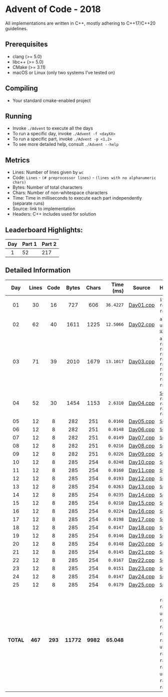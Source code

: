 # Advent of Code - 2018

All implementations are written in C++, mostly adhering to C++17/C++20 guidelines.

## Prerequisites

* clang (>= 5.0)
* libc++ (>= 5.0)
* CMake (>= 3.11)
* macOS or Linux (only two systems I've tested on)

## Compiling

* Your standard cmake-enabled project

## Running

* Invoke `./Advent` to execute all the days
* To run a specific day, invoke `./Advent -f <dayXX>`
* To run a specific part, invoke `./Advent -p <1,2>`
* To see more detailed help, consult `./Advent --help`

## Metrics

* Lines: Number of lines given by `wc`
* Code: `Lines` - `(# preprocessor lines)` - `(lines with no alphanumeric chars)`
* Bytes: Number of total characters
* Chars: Number of non-whitespace characters
* Time: Time in milliseconds to execute each part independently (separate runs)
* Source: link to implementation
* Headers: C++ includes used for solution

## Leaderboard Highlights:

Day | Part 1 | Part 2
:--:|:-------|:------
1   | 52     | 217 

## Detailed Information

 Day | Lines | Code | Bytes | Chars | Time (ms) | Source | Headers
:---:|:-----:|:----:|:-----:|:-----:| ---------:|:------:|:-------
01|30|16|727|606|`36.4227`|[Day01.cpp](https://github.com/willkill07/AdventOfCode2018/blob/master/src/Day01.cpp)|`iterator` `unordered_set` `vector` `range/v3/numeric.hpp` `range/v3/view/cycle.hpp` [`Solution.hpp`](https://github.com/willkill07/AdventOfCode2018/blob/master/include/Solution.hpp)
02|62|40|1611|1225|`12.5066`|[Day02.cpp](https://github.com/willkill07/AdventOfCode2018/blob/master/src/Day02.cpp)|`algorithm` `array` `iterator` `numeric` `unordered_map` `vector` [`Solution.hpp`](https://github.com/willkill07/AdventOfCode2018/blob/master/include/Solution.hpp) [`util.hpp`](https://github.com/willkill07/AdventOfCode2018/blob/master/include/util.hpp)
03|71|39|2010|1679|`13.1017`|[Day03.cpp](https://github.com/willkill07/AdventOfCode2018/blob/master/src/Day03.cpp)|`algorithm` `string` `vector` `range/v3/algorithm.hpp` `range/v3/getlines.hpp` `range/v3/numeric.hpp` `range/v3/view/cartesian_product.hpp` `range/v3/view/filter.hpp` `range/v3/view/iota.hpp` `range/v3/view/join.hpp` `range/v3/view/take_while.hpp` `range/v3/view/view.hpp` [`Solution.hpp`](https://github.com/willkill07/AdventOfCode2018/blob/master/include/Solution.hpp)
04|52|30|1454|1153|`2.6310`|[Day04.cpp](https://github.com/willkill07/AdventOfCode2018/blob/master/src/Day04.cpp)|[`Solution.hpp`](https://github.com/willkill07/AdventOfCode2018/blob/master/include/Solution.hpp) `unordered_map` `vector` `range/v3/algorithm.hpp` `range/v3/getlines.hpp` `range/v3/numeric.hpp` `range/v3/view/slice.hpp`
05|12|8|282|251|`0.0160`|[Day05.cpp](https://github.com/willkill07/AdventOfCode2018/blob/master/src/Day05.cpp)|[`Solution.hpp`](https://github.com/willkill07/AdventOfCode2018/blob/master/include/Solution.hpp)
06|12|8|282|251|`0.0148`|[Day06.cpp](https://github.com/willkill07/AdventOfCode2018/blob/master/src/Day06.cpp)|[`Solution.hpp`](https://github.com/willkill07/AdventOfCode2018/blob/master/include/Solution.hpp)
07|12|8|282|251|`0.0149`|[Day07.cpp](https://github.com/willkill07/AdventOfCode2018/blob/master/src/Day07.cpp)|[`Solution.hpp`](https://github.com/willkill07/AdventOfCode2018/blob/master/include/Solution.hpp)
08|12|8|282|251|`0.0216`|[Day08.cpp](https://github.com/willkill07/AdventOfCode2018/blob/master/src/Day08.cpp)|[`Solution.hpp`](https://github.com/willkill07/AdventOfCode2018/blob/master/include/Solution.hpp)
09|12|8|282|251|`0.0226`|[Day09.cpp](https://github.com/willkill07/AdventOfCode2018/blob/master/src/Day09.cpp)|[`Solution.hpp`](https://github.com/willkill07/AdventOfCode2018/blob/master/include/Solution.hpp)
10|12|8|285|254|`0.0248`|[Day10.cpp](https://github.com/willkill07/AdventOfCode2018/blob/master/src/Day10.cpp)|[`Solution.hpp`](https://github.com/willkill07/AdventOfCode2018/blob/master/include/Solution.hpp)
11|12|8|285|254|`0.0160`|[Day11.cpp](https://github.com/willkill07/AdventOfCode2018/blob/master/src/Day11.cpp)|[`Solution.hpp`](https://github.com/willkill07/AdventOfCode2018/blob/master/include/Solution.hpp)
12|12|8|285|254|`0.0193`|[Day12.cpp](https://github.com/willkill07/AdventOfCode2018/blob/master/src/Day12.cpp)|[`Solution.hpp`](https://github.com/willkill07/AdventOfCode2018/blob/master/include/Solution.hpp)
13|12|8|285|254|`0.0263`|[Day13.cpp](https://github.com/willkill07/AdventOfCode2018/blob/master/src/Day13.cpp)|[`Solution.hpp`](https://github.com/willkill07/AdventOfCode2018/blob/master/include/Solution.hpp)
14|12|8|285|254|`0.0235`|[Day14.cpp](https://github.com/willkill07/AdventOfCode2018/blob/master/src/Day14.cpp)|[`Solution.hpp`](https://github.com/willkill07/AdventOfCode2018/blob/master/include/Solution.hpp)
15|12|8|285|254|`0.0210`|[Day15.cpp](https://github.com/willkill07/AdventOfCode2018/blob/master/src/Day15.cpp)|[`Solution.hpp`](https://github.com/willkill07/AdventOfCode2018/blob/master/include/Solution.hpp)
16|12|8|285|254|`0.0224`|[Day16.cpp](https://github.com/willkill07/AdventOfCode2018/blob/master/src/Day16.cpp)|[`Solution.hpp`](https://github.com/willkill07/AdventOfCode2018/blob/master/include/Solution.hpp)
17|12|8|285|254|`0.0198`|[Day17.cpp](https://github.com/willkill07/AdventOfCode2018/blob/master/src/Day17.cpp)|[`Solution.hpp`](https://github.com/willkill07/AdventOfCode2018/blob/master/include/Solution.hpp)
18|12|8|285|254|`0.0147`|[Day18.cpp](https://github.com/willkill07/AdventOfCode2018/blob/master/src/Day18.cpp)|[`Solution.hpp`](https://github.com/willkill07/AdventOfCode2018/blob/master/include/Solution.hpp)
19|12|8|285|254|`0.0146`|[Day19.cpp](https://github.com/willkill07/AdventOfCode2018/blob/master/src/Day19.cpp)|[`Solution.hpp`](https://github.com/willkill07/AdventOfCode2018/blob/master/include/Solution.hpp)
20|12|8|285|254|`0.0148`|[Day20.cpp](https://github.com/willkill07/AdventOfCode2018/blob/master/src/Day20.cpp)|[`Solution.hpp`](https://github.com/willkill07/AdventOfCode2018/blob/master/include/Solution.hpp)
21|12|8|285|254|`0.0145`|[Day21.cpp](https://github.com/willkill07/AdventOfCode2018/blob/master/src/Day21.cpp)|[`Solution.hpp`](https://github.com/willkill07/AdventOfCode2018/blob/master/include/Solution.hpp)
22|12|8|285|254|`0.0167`|[Day22.cpp](https://github.com/willkill07/AdventOfCode2018/blob/master/src/Day22.cpp)|[`Solution.hpp`](https://github.com/willkill07/AdventOfCode2018/blob/master/include/Solution.hpp)
23|12|8|285|254|`0.0151`|[Day23.cpp](https://github.com/willkill07/AdventOfCode2018/blob/master/src/Day23.cpp)|[`Solution.hpp`](https://github.com/willkill07/AdventOfCode2018/blob/master/include/Solution.hpp)
24|12|8|285|254|`0.0147`|[Day24.cpp](https://github.com/willkill07/AdventOfCode2018/blob/master/src/Day24.cpp)|[`Solution.hpp`](https://github.com/willkill07/AdventOfCode2018/blob/master/include/Solution.hpp)
25|12|8|285|254|`0.0179`|[Day25.cpp](https://github.com/willkill07/AdventOfCode2018/blob/master/src/Day25.cpp)|[`Solution.hpp`](https://github.com/willkill07/AdventOfCode2018/blob/master/include/Solution.hpp)
**TOTAL**|**467**|**293**|**11772**|**9982**|**65.048**| |`  Solution.hpp`&nbsp;<sup>**`25`**</sup> ` vector`&nbsp;<sup>**`4`**</sup> ` range/v3/numeric.hpp`&nbsp;<sup>**`3`**</sup> ` iterator`&nbsp;<sup>**`2`**</sup> ` range/v3/algorithm.hpp`&nbsp;<sup>**`2`**</sup> ` unordered_map`&nbsp;<sup>**`2`**</sup> ` algorithm`&nbsp;<sup>**`2`**</sup> ` range/v3/getlines.hpp`&nbsp;<sup>**`2`**</sup> ` range/v3/view/slice.hpp`&nbsp;<sup>**`1`**</sup> ` range/v3/view/iota.hpp`&nbsp;<sup>**`1`**</sup> ` string`&nbsp;<sup>**`1`**</sup> ` range/v3/view/cartesian_product.hpp`&nbsp;<sup>**`1`**</sup> ` util.hpp`&nbsp;<sup>**`1`**</sup> ` array`&nbsp;<sup>**`1`**</sup> ` range/v3/view/join.hpp`&nbsp;<sup>**`1`**</sup> ` range/v3/view/filter.hpp`&nbsp;<sup>**`1`**</sup> ` numeric`&nbsp;<sup>**`1`**</sup> ` range/v3/view/take_while.hpp`&nbsp;<sup>**`1`**</sup> ` unordered_set`&nbsp;<sup>**`1`**</sup> ` range/v3/view/view.hpp`&nbsp;<sup>**`1`**</sup> ` range/v3/view/cycle.hpp`&nbsp;<sup>**`1`**</sup> ` `
